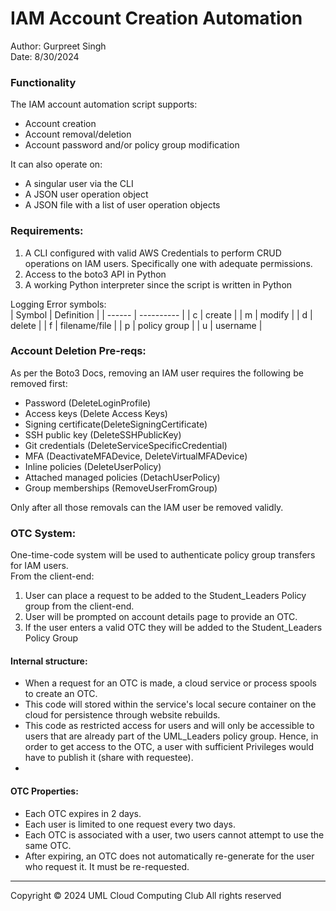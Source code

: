 

# IAM Account Creation Automation 

Author: Gurpreet Singh <br/>
Date: 8/30/2024 <br/>

### Functionality

The IAM account automation script supports:
- Account creation
- Account removal/deletion
- Account password and/or policy group modification

It can also operate on:
- A singular user via the CLI
- A JSON user operation object
- A JSON file with a list of user operation objects

### Requirements:
1. A CLI configured with valid AWS Credentials to perform CRUD operations on IAM users. Specifically one with adequate permissions.
2. Access to the boto3 API in Python
3. A working Python interpreter since the script is written in Python



Logging Error symbols: <br/>
| Symbol | Definition |
| ------ | ---------- |
| c      | create     |
| m      | modify     |
| d      | delete     |
| f      | filename/file   |
| p      | policy group |
| u      | username   |


### Account Deletion Pre-reqs:

As per the Boto3 Docs, removing an IAM user requires the following be removed first:

- Password (DeleteLoginProfile)
- Access keys (Delete Access Keys)
- Signing certificate(DeleteSigningCertificate)
- SSH public key (DeleteSSHPublicKey)
- Git credentials (DeleteServiceSpecificCredential)
- MFA (DeactivateMFADevice, DeleteVirtualMFADevice)
- Inline policies (DeleteUserPolicy)
- Attached managed policies (DetachUserPolicy)
- Group memberships (RemoveUserFromGroup)

Only after all those removals can the IAM user be removed validly.


### OTC System:

One-time-code system will be used to authenticate policy group transfers for IAM users. <br />
From the client-end:
1. User can place a request to be added to the Student_Leaders Policy group from the client-end.  
3. User will be prompted on account details page to provide an OTC. 
3. If the user enters a valid OTC they will be added to the Student_Leaders Policy Group


#### Internal structure:
- When a request for an OTC is made, a cloud service or process spools to create an OTC.
- This code will stored within the service's local secure container on the cloud for persistence through website rebuilds. 
- This code as restricted access for users and will only be accessible to users that are already part of the UML_Leaders policy group. Hence, in order to get access to the OTC, a user with sufficient Privileges would have to publish it (share with requestee). 
- 

#### OTC Properties:
- Each OTC expires in 2 days. 
- Each user is limited to one request every two days.
- Each OTC is associated with a user, two users cannot attempt to use the same OTC.
- After expiring, an OTC does not automatically re-generate for the user who request it. It must be re-requested.

---
Copyright &copy; 2024 UML Cloud Computing Club All rights reserved